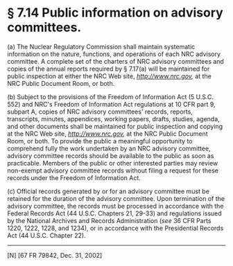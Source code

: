 # § 7.14   Public information on advisory committees.

(a) The Nuclear Regulatory Commission shall maintain systematic information on the nature, functions, and operations of each NRC advisory committee. A complete set of the charters of NRC advisory committees and copies of the annual reports required by § 7.17(a) will be maintained for public inspection at either the NRC Web site, *http://www.nrc.gov,* at the NRC Public Document Room, or both. 


(b) Subject to the provisions of the Freedom of Information Act (5 U.S.C. 552) and NRC's Freedom of Information Act regulations at 10 CFR part 9, subpart A, copies of NRC advisory committees' records, reports, transcripts, minutes, appendices, working papers, drafts, studies, agenda, and other documents shall be maintained for public inspection and copying at the NRC Web site, *http://www.nrc.gov,* at the NRC Public Document Room, or both. To provide the public a meaningful opportunity to comprehend fully the work undertaken by an NRC advisory committee, advisory committee records should be available to the public as soon as practicable. Members of the public or other interested parties may review non-exempt advisory committee records without filing a request for these records under the Freedom of Information Act. 


(c) Official records generated by or for an advisory committee must be retained for the duration of the advisory committee. Upon termination of the advisory committee, the records must be processed in accordance with the Federal Records Act (44 U.S.C. Chapters 21, 29-33) and regulations issued by the National Archives and Records Administration (*see* 36 CFR Parts 1220, 1222, 1228, and 1234), or in accordance with the Presidential Records Act (44 U.S.C. Chapter 22).



---

[N] [67 FR 79842, Dec. 31, 2002] 




